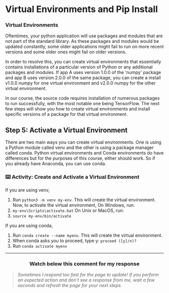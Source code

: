 # Virtual Environments and Pip Install
### Virtual Environments

Oftentimes, your python application will use packages and modules that are not part of the standard library. As these packages and modules would be updated constantly, some older applications might fail to run on more recent versions and some older ones might fail on older versions.

In order to resolve this, you can create virtual environments that essentially contains installations of a particular version of Python or any additional packages and modules. If app A uses version 1.0.0 of the 'numpy' package and app B uses version 2.0.0 of the same package, you can create a install v1.0.0 numpy for one virtual environment and v2.0.0 numpy for the other virtual environment.

In our course, the source code requires installation of numerous packages to run successfully, with the most notable one being TensorFlow. The next few steps will show you how to create virtual environments and install specific versions of a package for that virtual environment.
## Step 5: Activate a Virtual Environment 

There are two main ways you can create virtual environments. One is using a Python module called venv and the other is using a package manager called conda. Python virtual environments and Conda environments do have differences but for the purposes of this course, either should work. So if you already have Anaconda, you can use conda.

### :keyboard: Activity: Create and Activate a Virtual Environment

If you are using venv,
1. Run ```python3 -m venv my-env```. This will create the virtual environment.
Now, to activate the virtual environment,
On Windows, run:
2. ```my-env\Scripts\activate.bat```
On Unix or MacOS, run:
2. ```source my-env/bin/activate```

If you are using conda,
1. Run ```conda create --name myenv```. This will create the virtual environment.
2. When conda asks you to proceed, type y: ```proceed ([y]/n)?```
3. Run ```conda activate myenv```

</details>
<hr>
<h3 align="center">Watch below this comment for my response</h3>

> _Sometimes I respond too fast for the page to update! If you perform an expected action and don't see a response from me, wait a few seconds and refresh the page for your next steps._
